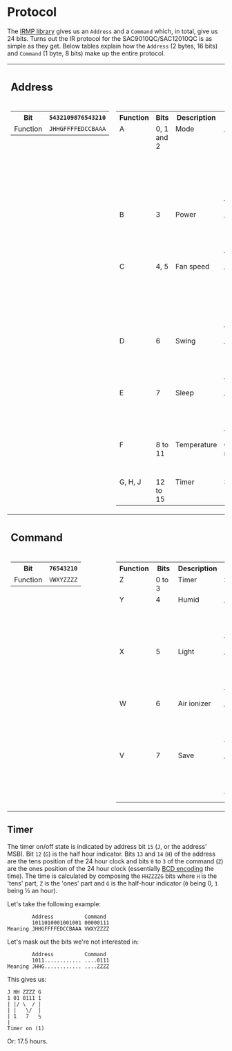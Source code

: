 # Protocol

The [IRMP library](https://github.com/ukw100/IRMP) gives us an ```Address``` and a ```Command``` which, in total, give us 24 bits. Turns out the IR protocol for the SAC9010QC/SAC12010QC is as simple as they get. Below tables explain how the ```Address``` (2 bytes, 16 bits) and ```Command``` (1 byte, 8 bits) make up the entire protocol.

<table>
  <tr><th colspan="2" align="left"><h2>Address</h2></th></tr>
  <tr valign="top">
    <td>
      <table>
        <tr>
          <th>Bit</th>
          <th><code>5432109876543210</code></th>
        </tr>
        <tr>
          <td>Function</td>
          <td><code>JHHGFFFFEDCCBAAA</code></td>
        </tr>
      </table>
    </td>
    <td>
      <table>
        <tr>
          <th>Function</th>
          <th>Bits</th>
          <th>Description</th>
          <th>Values</th>
        </tr>
        <tr valign="top">
          <td>A</td>
          <td>0, 1 and 2</td>
          <td>Mode</td>
          <td>
            <table>
              <tr>
                <th>Value</th>
                <th>Description</th>
              </tr>
              <tr>
                <td><code>000</code></td>
                <td>Auto</td>
              </tr>
              <tr>
                <td><code>001</code></td>
                <td>Cool</td>
              </tr>
              <tr>
                <td><code>010</code></td>
                <td>Dehumidify</td>
              </tr>
              <tr>
                <td><code>011</code></td>
                <td>Fan</td>
              </tr>
              <tr>
                <td><code>100</code></td>
                <td>Heat</td>
              </tr>
            </table>
          </td>
        </tr>
        <tr valign="top">
          <td>B</td>
          <td>3</td>
          <td>Power</td>
          <td>
            <table>
              <tr>
                <th>Value</th>
                <th>Description</th>
              </tr>
              <tr>
                <td><code>0</code></td>
                <td>Off</td>
              </tr>
              <tr>
                <td><code>1</code></td>
                <td>On</td>
              </tr>
            </table>
          </td>
        </tr>
        <tr valign="top">
          <td>C</td>
          <td>4, 5</td>
          <td>Fan speed</td>
          <td>
            <table>
              <tr>
                <th>Value</th>
                <th>Description</th>
              </tr>
              <tr>
                <td><code>00</code></td>
                <td>Auto</td>
              </tr>
              <tr>
                <td><code>01</code></td>
                <td>1</td>
              </tr>
              <tr>
                <td><code>10</code></td>
                <td>2</td>
              </tr>
              <tr>
                <td><code>11</code></td>
                <td>3</td>
              </tr>
            </table>
          </td>
        </tr>
        <tr valign="top">
          <td>D</td>
          <td>6</td>
          <td>Swing</td>
          <td>
            <table>
              <tr>
                <th>Value</th>
                <th>Description</th>
              </tr>
              <tr>
                <td><code>0</code></td>
                <td>Off</td>
              </tr>
              <tr>
                <td><code>1</code></td>
                <td>On</td>
              </tr>
            </table>
          </td>
        </tr>
        <tr valign="top">
          <td>E</td>
          <td>7</td>
          <td>Sleep</td>
          <td>
            <table>
              <tr>
                <th>Value</th>
                <th>Description</th>
              </tr>
              <tr>
                <td><code>0</code></td>
                <td>Off</td>
              </tr>
              <tr>
                <td><code>1</code></td>
                <td>On</td>
              </tr>
            </table>
          </td>
        </tr>
        <tr valign="top">
          <td>F</td>
          <td>8 to 11</td>
          <td>Temperature</td>
          <td>Offset from 16°C, ranging from<br>16°C (<code>0000</code>) to 30°C (<code>1110</code>)</td>
        </tr>
        <tr valign="top">
          <td>G, H, J</td>
          <td>12 to 15</td>
          <td>Timer</td>
          <td>See <a href="#timer">Timer</a></td>
        </tr>
      </table>
    </td>
  </tr>
  <tr><th colspan="2" align="left"><h2>Command</h2></th></tr>
  <tr valign="top">
    <td>
      <table>
        <tr>
          <th>Bit</th>
          <th><code>76543210</code></th>
        </tr>
        <tr>
          <td>Function</td>
          <td><code>VWXYZZZZ</code></td>
        </tr>
      </table>
    </td>
    <td>
      <table>
        <tr>
          <th>Function</th>
          <th>Bits</th>
          <th>Description</th>
          <th>Values</th>
        </tr>
        <tr valign="top">
          <td>Z</td>
          <td>0 to 3</td>
          <td>Timer</td>
          <td>See <a href="#timer">Timer</a></td>
        </tr>
        <tr valign="top">
          <td>Y</td>
          <td>4</td>
          <td>Humid</td>
          <td>
            <table>
              <tr>
                <th>Value</th>
                <th>Description</th>
              </tr>
              <tr>
                <td><code>0</code></td>
                <td>Off</td>
              </tr>
              <tr>
                <td><code>1</code></td>
                <td>On</td>
              </tr>
            </table>
          </td>
        </tr>
        <tr valign="top">
          <td>X</td>
          <td>5</td>
          <td>Light</td>
          <td>
            <table>
              <tr>
                <th>Value</th>
                <th>Description</th>
              </tr>
              <tr>
                <td><code>0</code></td>
                <td>Off</td>
              </tr>
              <tr>
                <td><code>1</code></td>
                <td>On</td>
              </tr>
            </table>
          </td>
        </tr>
        <tr valign="top">
          <td>W</td>
          <td>6</td>
          <td>Air ionizer</td>
          <td>
            <table>
              <tr>
                <th>Value</th>
                <th>Description</th>
              </tr>
              <tr>
                <td><code>0</code></td>
                <td>Off</td>
              </tr>
              <tr>
                <td><code>1</code></td>
                <td>On</td>
              </tr>
            </table>
          </td>
        </tr>
        <tr valign="top">
          <td>V</td>
          <td>7</td>
          <td>Save</td>
          <td>
            <table>
              <tr>
                <th>Value</th>
                <th>Description</th>
              </tr>
              <tr>
                <td><code>0</code></td>
                <td>Off</td>
              </tr>
              <tr>
                <td><code>1</code></td>
                <td>On</td>
              </tr>
            </table>
          </td>
        </tr>
      </table>
    </td>
  </tr>
</table>

## Timer
The timer on/off state is indicated by address bit `15` (`J`, or the address' MSB). Bit `12` (`G`) is the half hour indicator. Bits `13` and `14` (`H`) of the address are the tens position of the 24 hour clock and bits `0` to `3` of the command (`Z`) are the ones position of the 24 hour clock (essentially [BCD encoding](https://en.wikipedia.org/wiki/Binary-coded_decimal) the time). The time is calculated by composing the `HHZZZZG` bits where `H` is the 'tens' part, `Z` is the 'ones' part and `G` is the half-hour indicator (`0` being 0, `1` being ½ an hour).

Let's take the following example:

            Address          Command
            1011010001001001 00000111
    Meaning JHHGFFFFEDCCBAAA VWXYZZZZ

Let's mask out the bits we're not interested in:

            Address          Command
            1011............ ....0111
    Meaning JHHG............ ....ZZZZ

This gives us:

    J HH ZZZZ G
    1 01 0111 1
    | |/ \  / |
    | |   \/  |
    | 1   7   ½
    |
    Timer on (1)

Or: 17.5 hours.
